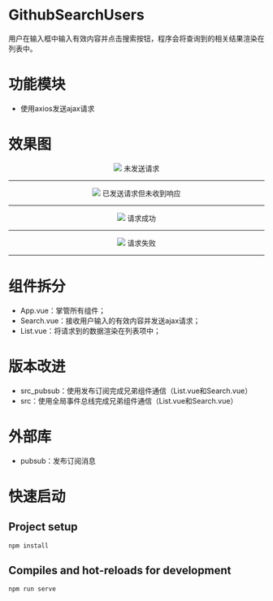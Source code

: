 # GithubSearchUsers
用户在输入框中输入有效内容并点击搜索按钮，程序会将查询到的相关结果渲染在列表中。

# 功能模块
+ 使用axios发送ajax请求

# 效果图

<div align="center">
  <img src="https://user-images.githubusercontent.com/41555864/163710111-12bb242c-e5ab-49bc-beb5-8b5f5ec40f3a.png">
  <span>未发送请求</span>
</div>
<hr/>
<div align="center">
  <img src="https://user-images.githubusercontent.com/41555864/163710153-a2edd06b-600d-486a-a17e-382e25f0ebe3.png">
  <span>已发送请求但未收到响应</span>
</div>
<hr/>
<div align="center">
  <img src="https://user-images.githubusercontent.com/41555864/163707380-01153fdb-c744-4428-9f33-9ddb240c74dc.png">
  <span>请求成功</span>
</div>
<hr/>
<div align="center">
  <img src="https://user-images.githubusercontent.com/41555864/163710174-1b26ed98-aade-455a-87fe-4d851674905b.png">
  <span>请求失败</span>
</div>
<hr/>

# 组件拆分
- App.vue：掌管所有组件；
- Search.vue：接收用户输入的有效内容并发送ajax请求；
- List.vue：将请求到的数据渲染在列表项中；


# 版本改进
+ src_pubsub：使用发布订阅完成兄弟组件通信（List.vue和Search.vue）
+ src：使用全局事件总线完成兄弟组件通信（List.vue和Search.vue）


# 外部库
+ pubsub：发布订阅消息

# 快速启动

## Project setup
```
npm install
```

## Compiles and hot-reloads for development
```
npm run serve
```
